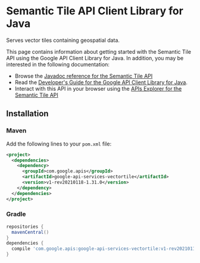 # Semantic Tile API Client Library for Java

Serves vector tiles containing geospatial data. 

This page contains information about getting started with the Semantic Tile API
using the Google API Client Library for Java. In addition, you may be interested
in the following documentation:

* Browse the [Javadoc reference for the Semantic Tile API][javadoc]
* Read the [Developer's Guide for the Google API Client Library for Java][google-api-client].
* Interact with this API in your browser using the [APIs Explorer for the Semantic Tile API][api-explorer]

## Installation

### Maven

Add the following lines to your `pom.xml` file:

```xml
<project>
  <dependencies>
    <dependency>
      <groupId>com.google.apis</groupId>
      <artifactId>google-api-services-vectortile</artifactId>
      <version>v1-rev20210118-1.31.0</version>
    </dependency>
  </dependencies>
</project>
```

### Gradle

```gradle
repositories {
  mavenCentral()
}
dependencies {
  compile 'com.google.apis:google-api-services-vectortile:v1-rev20210118-1.31.0'
}
```

[javadoc]: https://googleapis.dev/java/google-api-services-vectortile/latest/index.html
[google-api-client]: https://github.com/googleapis/google-api-java-client/
[api-explorer]: https://developers.google.com/apis-explorer/#p/vectortile/v1/
